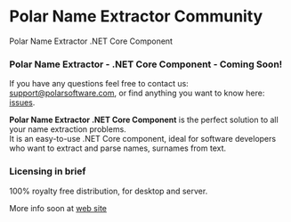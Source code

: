 # Polar Name Extractor Community
Polar Name Extractor .NET Core Component

### Polar Name Extractor - .NET Core Component - Coming Soon!

If you have any questions feel free to contact us: support@polarsoftware.com, or find anything you want to know here: [issues](https://github.com/polarsoftware/PolarNameExtractorCommunity/issues).

**Polar Name Extractor .NET Core Component**  is the perfect solution to all your name extraction problems.  
It is an easy-to-use .NET Core component, ideal for software developers who want to extract and parse names, surnames from text.

### Licensing in brief
100% royalty free distribution, for desktop and server.

More info soon at [web site](http://name.polarsoftware.com/index.html)
